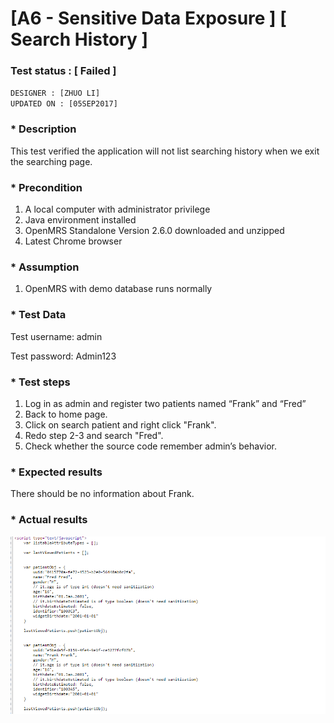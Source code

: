 # [A6 - Sensitive Data Exposure ] [ Search History ]
### Test status : [ Failed ]
`DESIGNER : [ZHUO LI]` <br/>
`UPDATED ON : [05SEP2017]` <br/>

### * Description

This test verified the application will not list searching history when we exit the searching page.


### * Precondition
1. A local computer with administrator privilege
2. Java environment installed
3. OpenMRS Standalone Version 2.6.0 downloaded and unzipped
4. Latest Chrome browser

### * Assumption
1. OpenMRS with demo database runs normally

### * Test Data
Test username: admin

Test password: Admin123

### * Test steps
1. Log in as admin and register two patients named “Frank” and “Fred”
2. Back to home page.
3. Click on search patient and right click "Frank".
4. Redo step 2-3 and search "Fred".
5. Check whether the source code remember admin’s behavior.

### * Expected results
There should be no information about Frank.

### * Actual results
![alt text](https://github.com/genterist/openMRS-Security/blob/master/1-OWASP-Assesment/Test%20Result/A6_002.PNG)
